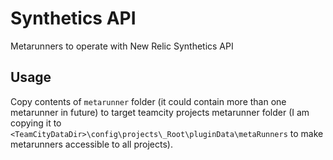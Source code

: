 # Synthetics API

Metarunners to operate with New Relic Synthetics API

## Usage

Copy contents of `metarunner` folder (it could contain more than one metarunner in future) to target teamcity projects metarunner folder (I am copying it to `<TeamCityDataDir>\config\projects\_Root\pluginData\metaRunners` to make metarunners accessible to all projects).

###